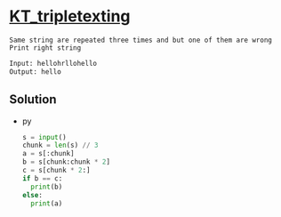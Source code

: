 # [KT_tripletexting](https://open.kattis.com/problems/tripletexting)

```en
Same string are repeated three times and but one of them are wrong
Print right string
```

```txt
Input: hellohrllohello
Output: hello
```

## Solution

* py

  ```py
  s = input()
  chunk = len(s) // 3
  a = s[:chunk]
  b = s[chunk:chunk * 2]
  c = s[chunk * 2:]
  if b == c:
    print(b)
  else:
    print(a)
  ```
